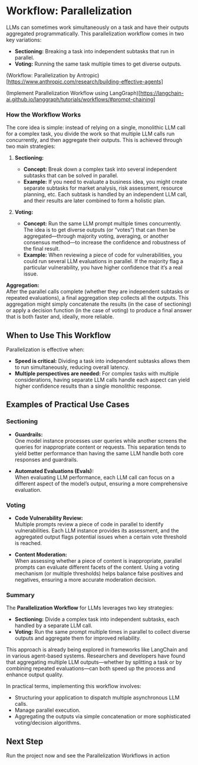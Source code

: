 # Workflow: Parallelization

LLMs can sometimes work simultaneously on a task and have their outputs aggregated programmatically. This parallelization workflow comes in two key variations:

- **Sectioning:** Breaking a task into independent subtasks that run in parallel.
- **Voting:** Running the same task multiple times to get diverse outputs.

(Workflow: Parallelization by Antropic)[https://www.anthropic.com/research/building-effective-agents]

(Implement Parallelization Workflow using LangGraph)[https://langchain-ai.github.io/langgraph/tutorials/workflows/#prompt-chaining]

### How the Workflow Works

The core idea is simple: instead of relying on a single, monolithic LLM call for a complex task, you divide the work so that multiple LLM calls run concurrently, and then aggregate their outputs. This is achieved through two main strategies:

1. **Sectioning:**  
   - **Concept:** Break down a complex task into several independent subtasks that can be solved in parallel.  
   - **Example:** If you need to evaluate a business idea, you might create separate subtasks for market analysis, risk assessment, resource planning, etc. Each subtask is handled by an independent LLM call, and their results are later combined to form a holistic plan.

2. **Voting:**  
   - **Concept:** Run the same LLM prompt multiple times concurrently. The idea is to get diverse outputs (or “votes”) that can then be aggregated—through majority voting, averaging, or another consensus method—to increase the confidence and robustness of the final result.  
   - **Example:** When reviewing a piece of code for vulnerabilities, you could run several LLM evaluations in parallel. If the majority flag a particular vulnerability, you have higher confidence that it’s a real issue.

**Aggregation:**  
After the parallel calls complete (whether they are independent subtasks or repeated evaluations), a final aggregation step collects all the outputs. This aggregation might simply concatenate the results (in the case of sectioning) or apply a decision function (in the case of voting) to produce a final answer that is both faster and, ideally, more reliable.

## When to Use This Workflow

Parallelization is effective when:
- **Speed is critical:** Dividing a task into independent subtasks allows them to run simultaneously, reducing overall latency.
- **Multiple perspectives are needed:** For complex tasks with multiple considerations, having separate LLM calls handle each aspect can yield higher confidence results than a single monolithic response.

## Examples of Practical Use Cases

### Sectioning

- **Guardrails:**  
  One model instance processes user queries while another screens the queries for inappropriate content or requests. This separation tends to yield better performance than having the same LLM handle both core responses and guardrails.

- **Automated Evaluations (Evals):**  
  When evaluating LLM performance, each LLM call can focus on a different aspect of the model’s output, ensuring a more comprehensive evaluation.

### Voting

- **Code Vulnerability Review:**  
  Multiple prompts review a piece of code in parallel to identify vulnerabilities. Each LLM instance provides its assessment, and the aggregated output flags potential issues when a certain vote threshold is reached.

- **Content Moderation:**  
  When assessing whether a piece of content is inappropriate, parallel prompts can evaluate different facets of the content. Using a voting mechanism (or multiple thresholds) helps balance false positives and negatives, ensuring a more accurate moderation decision.

### Summary

The **Parallelization Workflow** for LLMs leverages two key strategies:

- **Sectioning:** Divide a complex task into independent subtasks, each handled by a separate LLM call.
- **Voting:** Run the same prompt multiple times in parallel to collect diverse outputs and aggregate them for improved reliability.

This approach is already being explored in frameworks like LangChain and in various agent-based systems. Researchers and developers have found that aggregating multiple LLM outputs—whether by splitting a task or by combining repeated evaluations—can both speed up the process and enhance output quality.

In practical terms, implementing this workflow involves:
- Structuring your application to dispatch multiple asynchronous LLM calls.
- Manage parallel execution.
- Aggregating the outputs via simple concatenation or more sophisticated voting/decision algorithms.

## Next Step
Run the project now and see the Parallelization Workflows in action

